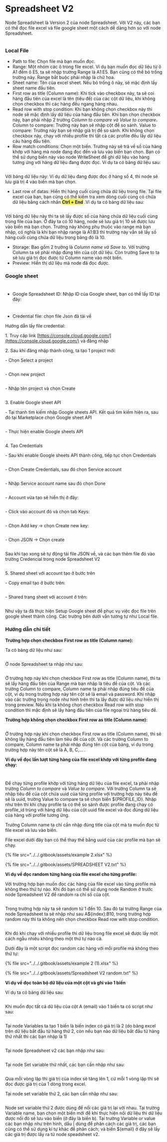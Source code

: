 # Spreadsheet V2

Node Spreadsheet là Version 2 của node Spreadsheet. Với V2 này, các bạn có thể đọc file excel và file google sheet một cách dễ dàng hơn so với node Spreadsheet.

<figure><img src="../../.gitbook/assets/image (2) (1) (1) (1) (1) (1) (1) (1) (1) (1) (1).png" alt=""><figcaption></figcaption></figure>

### Local File

* Path to file: Chọn file mà bạn muốn đọc.
* Range: Một nhóm các ô trong file excel. Ví dụ bạn muốn đọc dữ liệu từ ô A1 đếm ô E5, ta sẽ nhập trường Range là A1:E5. Bạn cũng có thể bỏ trống trường này. Range bắt buộc phải nhập là chữ hoa.
* Sheet name: Tên của excel sheet. Nếu bỏ trống ô này, sẽ mặc định lấy sheet name đầu tiên.
* First row as title (Column name): Khi tick vào checkbox này, ta sẽ coi hàng đầu tiên của excel là tên (tiêu đề) của các cột dữ liệu, khi không chọn checkbox thì các hàng đều ngang hàng nhau.
* Read row with stop condition: Khi bạn không chọn checkbox này thì node sẽ mặc định lấy dữ liệu của hàng đầu tiên. Khi bạn chọn checkbox này, bạn phải nhập 2 trường _Column to compare và Value to compare_**.** Column to compare: Trường này bạn sẽ nhập cột để so sánh. Value to compare: Trường này bạn sẽ nhập giá trị để so sánh. Khi không chọn checkbox này, chạy với nhiều profile thì tất cả các profile đều lấy dữ liệu cảu hàng đầu tiên.&#x20;
* Row match conditions: Chọn một biến. Trường này sẽ trả về số của hàng khớp với hàng mà node đang đọc đến và lưu vào biến bạn chọn. Bạn có thể sử dụng biến này vào node WriteSheet để ghi dữ liệu vào hàng tương ứng với hàng dữ liệu đang được đọc.  Ví dụ ta có bảng dữ liệu sau:

<figure><img src="../../.gitbook/assets/image (1) (1) (1) (1) (1) (1) (1) (1) (1) (1) (1) (1) (1) (1) (1) (1) (1) (1) (1) (1) (1) (1) (1) (1) (1) (1) (1) (1) (1) (1) (1) (1) (1) (1) (1).png" alt=""><figcaption></figcaption></figure>

&#x20;        Với bảng dữ liệu này: Ví dụ dữ liệu đang được đọc ở hàng số 4, thì node sẽ lưu giá trị 4 vào biến mà bạn chọn.

* Last row of datas: Hiển thị hàng cuối cùng chứa dữ liệu trong file. Tại file excel của bạn, bạn cũng có thể kiểm tra xem dòng cuối cùng có chứa dữ liệu bằng cách nhấn <mark style="color:blue;">**Ctrl + End**</mark> .Ví dụ ta có bảng dữ liệu sau:

<figure><img src="../../.gitbook/assets/image (2) (1) (1) (1) (1) (1) (1) (1) (1) (1) (1) (1) (1) (1) (1) (1) (1) (1) (1) (1) (1) (1).png" alt=""><figcaption></figcaption></figure>

&#x20;             Với bảng dữ liệu này thì ta sẽ lấy được số của hàng chứa dữ liệu cuối cùng trong file của bạn. Ở đây ta có 10 hàng, node sẽ lưu giá trị 10 sẽ được lưu vào biến mà bạn chọn. Trường này không phụ thuộc vào range mà bạn nhập, có nghĩa là khi bạn nhập range là A1:B3 thì trường này vẫn sẽ lấy số hàng cuối cùng chứa dữ liệu trong bảng đó là 10.

* Storage: Bao gồm 2 trường là _Column name và Save to._ Với trường Column ta sẽ phải nhập đúng tên của cột dữ liệu. Còn trường Save to ta sẽ lưu giá trị đọc được từ Column name vào một biến.
* Preview: Hiển thị dữ liệu mà node đã đọc được.



### Google sheet&#x20;

<figure><img src="../../.gitbook/assets/image (1) (1) (1) (1) (1) (1) (1) (1) (1) (1) (1) (1) (1) (1) (1) (1).png" alt=""><figcaption></figcaption></figure>

###

* Google Spreadsheet ID: Nhập ID của Google sheet, bạn có thể lấy ID tại đây:&#x20;

<figure><img src="../../.gitbook/assets/image (5) (1) (1) (1) (1) (1) (1) (1) (1).png" alt=""><figcaption></figcaption></figure>

###

* Credential file: chọn file Json đã tải về

Hướng dẫn lấy file credential:

1\.      Truy cập link [https://console.cloud.google.com/](https://console.cloud.google.com/)  và đăng nhập

2\.      Sau khi đăng nhập thành công, ta tạo 1 project mới:

\-        Chọn Select a project

<figure><img src="../../.gitbook/assets/image (6) (1) (1) (1) (1) (1) (1) (1).png" alt=""><figcaption></figcaption></figure>

&#x20;

\-        Chọn new project

<figure><img src="../../.gitbook/assets/image (7) (1) (1) (1) (1) (1) (1) (1).png" alt=""><figcaption></figcaption></figure>

\-        Nhập tên project và chọn Create

<figure><img src="../../.gitbook/assets/image (8) (1) (1) (1) (1) (1) (1).png" alt=""><figcaption></figcaption></figure>

3\.      Enable Google sheet API

\-        Tại thanh tìm kiếm nhập Google sheets API. Kết quả tìm kiếm hiện ra, sau đó tại Marketplace chọn Google sheet API

<figure><img src="../../.gitbook/assets/image (9) (1) (1) (1) (1) (1).png" alt=""><figcaption></figcaption></figure>

\-        Thực hiện enable Google sheets API

<figure><img src="../../.gitbook/assets/image (10) (1) (1) (1) (1) (1).png" alt=""><figcaption></figcaption></figure>

&#x20;

4\.      Tạo Credentials

\-        Sau khi enable Google sheets API thành công, tiếp tục chọn Credentials

<figure><img src="../../.gitbook/assets/image (11) (1) (1) (1).png" alt=""><figcaption></figcaption></figure>

&#x20;

\-        Chọn Create Credentials, sau đó chọn Service account

<figure><img src="../../.gitbook/assets/image (12) (1) (1) (1).png" alt=""><figcaption></figcaption></figure>

\-        Nhập Service account name sau đó chọn Done

<figure><img src="../../.gitbook/assets/image (13) (1) (1) (1).png" alt=""><figcaption></figcaption></figure>

\-        Account vừa tạo sẽ hiển thị ở đây:

<figure><img src="../../.gitbook/assets/image (14) (1) (1) (1).png" alt=""><figcaption></figcaption></figure>

\-        Click vào account đó và chọn tab Keys:

<figure><img src="../../.gitbook/assets/image (15) (1) (1) (1).png" alt=""><figcaption></figcaption></figure>

&#x20;

\-        Chọn Add key -> chọn Create new key:

<figure><img src="../../.gitbook/assets/image (16) (1) (1) (1).png" alt=""><figcaption></figcaption></figure>

&#x20;

\-        Chọn JSON -> Chọn create

<figure><img src="../../.gitbook/assets/image (17) (1) (1).png" alt=""><figcaption></figcaption></figure>

&#x20;

Sau khi tạo xong sẽ tự động tải file JSON về, và các bạn thêm file đó vào trường Credencial trong node Spreadsheet V2

<figure><img src="../../.gitbook/assets/image (18) (1) (1).png" alt=""><figcaption></figcaption></figure>

5\.      Shared sheet với account tạo ở bước trên

\-        Copy email tạo ở bước trên:

<figure><img src="../../.gitbook/assets/image (19) (1) (1).png" alt=""><figcaption></figcaption></figure>

&#x20;

\-        Shared trang sheet với account ở trên:

<figure><img src="../../.gitbook/assets/image (20) (1) (1).png" alt=""><figcaption></figcaption></figure>

&#x20;

Như vậy ta đã thực hiện Setup Google sheet để phục vụ việc đọc file trên google sheet thành công. Các trường bên dưới vẫn tương tự như Local file.

### Hướng dẫn chi tiết&#x20;

**Trường hợp chọn checkbox First row as title (Column name):**

Ta có bảng dữ liệu như sau:

<figure><img src="../../.gitbook/assets/image (28) (1) (1).png" alt=""><figcaption></figcaption></figure>

Ở node Spreadsheet ta nhập như sau:

<figure><img src="../../.gitbook/assets/image (2) (1) (1) (1) (1) (1) (1) (1) (1) (1) (1) (1) (1) (1) (1) (1) (1) (1) (1) (1) (1) (1) (1).png" alt=""><figcaption></figcaption></figure>

Ở trường hợp này khi chọn checkbox First row as title (Column name), thì ta sẽ lấy hàng đầu tiên của Range mà bạn nhập là tiêu đề của cột. Và các trường Column to compare, Column name ta phải nhập đúng tiêu đề của cột, ví dụ trong trường hợp này tên cột sẽ là email và password. Khi nhập vào các trường trong node như hình trên thì ta lấy được dữ liệu như hiển thị trong preview. Nếu khi ta không chọn checkbox Read row with stop condition thì mặc định sẽ lấy hàng đầu tiên của file ngoại trừ hàng tiêu đề.

**Trường hợp không chọn checkbox First row as title (Column name):**

<figure><img src="../../.gitbook/assets/image (30) (1) (1).png" alt=""><figcaption></figcaption></figure>

Ở trường hợp này khi chọn checkbox First row as title (Column name), thì sẽ không lấy hàng đầu tiên làm tiêu đề của cột. Và các trường Column to compare, Column name ta phải nhập đúng tên cột của bảng, ví dụ trong trường hợp này tên cột sẽ là A, B, C,... .&#x20;

**Ví dụ về đọc lần lượt từng hàng của file excel khớp với từng profile đang chạy:**

<figure><img src="../../.gitbook/assets/image (3) (1) (1) (1) (1) (1) (1) (1) (1) (1) (1) (1) (1) (1) (1).png" alt=""><figcaption></figcaption></figure>

<figure><img src="../../.gitbook/assets/image (3) (1) (1) (1) (1) (1) (1) (1) (1) (1) (1) (1) (1) (1).png" alt=""><figcaption></figcaption></figure>

Để chạy từng profile khớp với từng hàng dữ liệu của file excel, ta phải nhập trường _Column to compare_ và _Value to compare._ Với trường Column ta sẽ nhập tiêu đề của cột chứa uuid của từng profile với trường hợp này tiêu đề sẽ là uuid, trường Value to compare ta sẽ chọn biến ${PROFILE\_ID}. Nhập như trên thì khi chạy profile ta có thể so sánh được profile đang chạy có profile\_id trùng với hàng dữ liệu của cột uuid file excel và đọc đúng dữ liệu của hàng với profile tương ứng. &#x20;

Trường Column name ta chỉ cần nhập đúng title của cột mà ta muốn đọc từ file excel và lưu vào biến.



File excel dưới đây bạn có thể thay thế bằng uuid của các profile mà bạn sẽ chạy.

{% file src="../../.gitbook/assets/example 2.xlsx" %}

{% file src="../../.gitbook/assets/SPREADSHEET V2.txt" %}

**Ví dụ về đọc random từng hàng của file excel cho từng profile:**&#x20;

Với trường hợp bạn muốn đọc các hàng của file excel vào từng profile mà không theo thứ tự nào. Khi đó bạn có thể sử dụng node Random ở trước node Spreadsheet V2 để random ra chỉ số của cột.&#x20;

<figure><img src="../../.gitbook/assets/image (1) (2).png" alt=""><figcaption></figcaption></figure>

Trong trường hợp này ta sẽ random từ 1 đến 10. Sau đó tại trường Range của node Spreadsheet ta sẽ nhập như sau  A${index}:B10, trong trường hợp random này thì ta không nên chọn checkbox Read row with stop condition.&#x20;

<figure><img src="../../.gitbook/assets/image (51) (1).png" alt=""><figcaption></figcaption></figure>

Khi đó khi chạy với nhiều profile thì dữ liệu trong file excel sẽ được lấy một cách ngẫu nhiêu không theo một thứ tự nào cả.

Dưới đây là một script đọc random các hàng với mỗi profile mà không theo thứ tự:

{% file src="../../.gitbook/assets/example 2 (1).xlsx" %}

{% file src="../../.gitbook/assets/Spreadsheet V2 random.txt" %}

**Ví dụ về đọc toàn bộ dữ liệu của một cột và ghi vào 1 biến**

Ví dụ ta có bảng dữ liệu sau:

<figure><img src="../../.gitbook/assets/image (2) (1) (1) (1) (1) (1) (1) (1) (1) (1).png" alt=""><figcaption></figcaption></figure>

Khi muốn đọc tất cả dữ liệu của cột A (email) vào 1 biến ta có script như sau:

<figure><img src="../../.gitbook/assets/image (7) (1) (1) (1) (1) (1) (1).png" alt=""><figcaption></figcaption></figure>

Tại node Variables ta tạo 1 biến là biến index có giá trị là 2 (do bảng excel trên dữ liệu bắt đầu từ hàng thứ 2, còn nếu bạn nào dữ liệu bắt đầu từ hàng thứ nhất thì các bạn nhập là 1)

<figure><img src="../../.gitbook/assets/image (4) (1) (1) (1) (1) (1) (1) (1).png" alt=""><figcaption></figcaption></figure>

Tại node Spreadsheet v2 các bạn nhập như sau:

<figure><img src="../../.gitbook/assets/image (5) (1) (1) (1) (1) (1) (1) (1).png" alt=""><figcaption></figcaption></figure>

Tại node Set variable thứ nhất, các bạn cần nhập như sau:

<figure><img src="../../.gitbook/assets/image (8) (1) (1) (1) (1) (1).png" alt=""><figcaption></figcaption></figure>

Qua mỗi vòng lặp thì giá trị của index sẽ tăng lên 1, cứ mỗi 1 vòng lặp thì sẽ đọc được giá trị của 1 dòng trong excel.



Tại node set variable thứ 2, các bạn cần nhập như sau:

<figure><img src="../../.gitbook/assets/image (9) (1) (1) (1) (1).png" alt=""><figcaption></figcaption></figure>

Node set variable thứ 2 được dùng để nối các giá trị lại với nhau. Tại trường Variable name, bạn chọn một biến mới để khi thực hiện nối dữ liệu thì dữ liệu được nối đó sẽ lưu vào biến (ở đây là biến b). Tại trường Variable or value các bạn nhập như trên hình, dấu | dùng để phân cách các giá trị, các bạn cũng có thể sử dụng kí tự khác để phân cách; và biến ${email} ở đây sẽ lấy các giá trị được lấy ra từ node speadsheet v2.

